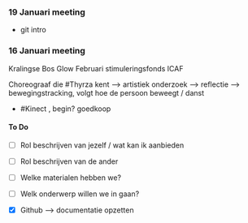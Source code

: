 ### 19 Januari meeting
-  git intro
### 16 Januari meeting
Kralingse Bos
Glow
Februari stimuleringsfonds
ICAF 

Choreograaf die #Thyrza kent --> artistiek onderzoek --> reflectie --> bewegingstracking, volgt hoe de persoon beweegt / danst
- #Kinect , begin? goedkoop
#### To Do
- [ ] Rol beschrijven van jezelf / wat kan ik aanbieden
- [ ] Rol beschrijven van de ander
- [ ] Welke materialen hebben we?
- [ ] Welk onderwerp willen we in gaan?

- [x] Github --> documentatie opzetten